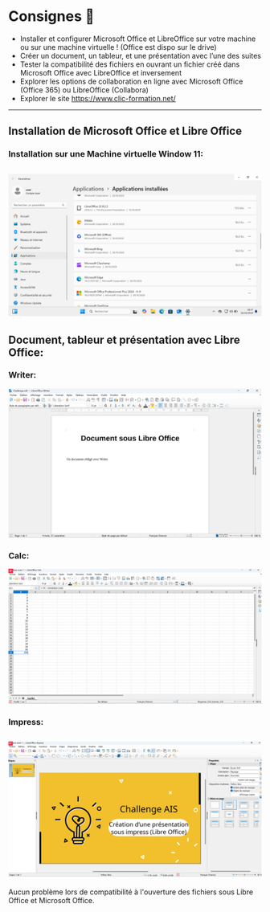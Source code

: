 # Consignes 📝

* Installer et configurer Microsoft Office et LibreOffice sur votre machine ou sur une machine virtuelle ! (Office est dispo sur le drive)
* Créer un document, un tableur, et une présentation avec l’une des suites
* Tester la compatibilité des fichiers en ouvrant un fichier créé dans Microsoft Office avec LibreOffice et inversement
* Explorer les options de collaboration en ligne avec Microsoft Office (Office 365) ou LibreOffice (Collabora)
* Explorer le site https://www.clic-formation.net/
---
## Installation de Microsoft Office et Libre Office
### Installation sur une Machine virtuelle Window 11: 
![Logiciels_installés](./images/Applications_installees.png)
---
## Document, tableur et présentation avec Libre Office:
### Writer:
![Document_writer](./images/Document_writer_libre_office.png)
### Calc:
![Tableur_calc](./images/Tableur_calc_libre_office.png)
### Impress:
![Presentation_impress](./images/Presentaiton_impress_libre_office.png)
---
Aucun problème lors de compatibilité à l'ouverture des fichiers sous Libre Office et Microsoft Office.
